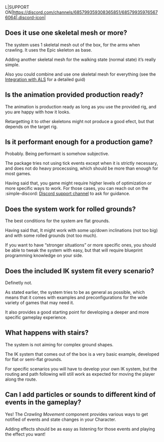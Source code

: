 L|SUPPORT ON|https://discord.com/channels/685799359308365851/685799359765676064|.discord-icon|

## Does it use one skeletal mesh or more?

The system uses 1 skeletal mesh out of the box, for the arms when crawling. It uses the Epic skeleton as base. 

Adding another skeletal mesh for the walking state (normal state) it’s really simple. 

Also you could combine and use one skeletal mesh for everything (see the [Integration with ALS](./setup/integrating-als-v4.md) for a detailed guid)

## Is the animation provided production ready?

The animation is production ready as long as you use the provided rig, and you are happy with how it looks.

Retargetting it to other skeletons might not produce a good efect, but that depends on the target rig.

## Is it performant enough for a production game?

Probably. Being performant is somehow subjective. 

The package tries not using tick events except when it is strictly necessary, and does not do heavy procecssing, which should be more than enough for most games.

Having said that, you game might require higher levels of optimization or more specific ways to work. For those cases, you can reach out on the :simple-discord: [Discord support channel](https://discord.com/channels/685799359308365851/685799359765676064) to ask for guidance.

## Does the system work for rolled grounds?

The best conditions for the system are flat grounds. 

Having said that, It might work with some up/down inclinations (not too big) and with some rolled grounds (not too much).

If you want to have “stronger situations” or more specific ones, you should be able to tweak the system with easy, but that will require blueprint programming knowledge on your side.

## Does the included IK system fit every scenario?

Definetly not. 

As stated earlier, the system tries to be as general as possible, which means that it comes with examples and preconfigurations for the wide variety of games that may need it. 

It also provides a good starting point for developing a deeper and more specific gameplay experience.

## What happens with stairs?

The system is not aiming for complex ground shapes.

The IK system that comes out of the box is a very basic example, developed for flat or semi-flat grounds. 

For specific scenarios you will have to develop your own IK system, but the routing and path following will still work as expected for moving the player along the route.


## Can I add particles or sounds to different kind of events in the gameplay?

Yes! The *Crawling Movement* component provides various ways to get notified of events and state changes in your Character.

Adding effects should be as easy as listening for those events and playing the effect you want!

